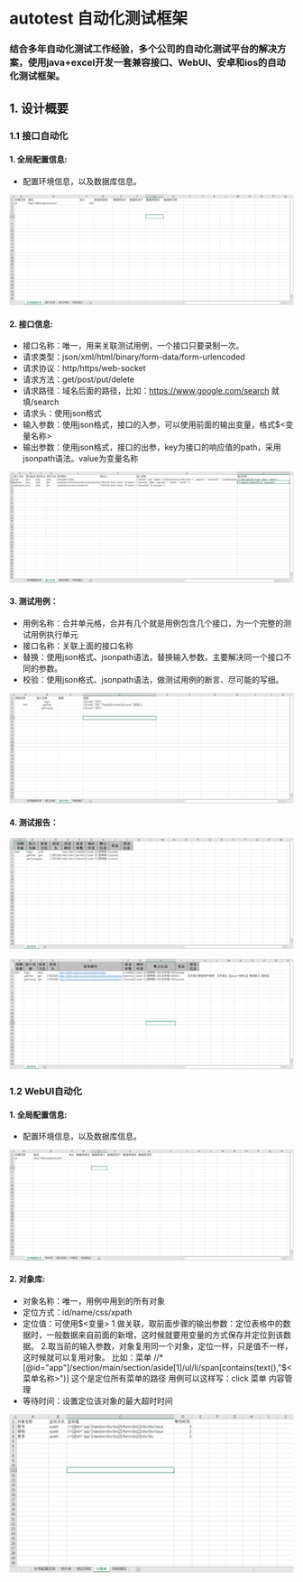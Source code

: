 # autotest 自动化测试框架

### 结合多年自动化测试工作经验，多个公司的自动化测试平台的解决方案，使用java+excel开发一套兼容接口、WebUI、安卓和ios的自动化测试框架。

## 1. 设计概要

### 1.1 接口自动化

#### 1. 全局配置信息:

+ 配置环境信息，以及数据库信息。

![alt](./doc/1.png)

#### 2. 接口信息:

+ 接口名称：唯一，用来关联测试用例，一个接口只要录制一次。
+ 请求类型：json/xml/html/binary/form-data/form-urlencoded
+ 请求协议：http/https/web-socket
+ 请求方法：get/post/put/delete
+ 请求路径：域名后面的路径，比如：https://www.google.com/search 就填/search
+ 请求头：使用json格式
+ 输入参数：使用json格式，接口的入参，可以使用前面的输出变量，格式$<变量名称>
+ 输出参数：使用json格式，接口的出参，key为接口的响应值的path，采用jsonpath语法。value为变量名称

![alt](./doc/2.png)
#### 3. 测试用例：

+ 用例名称：合并单元格，合并有几个就是用例包含几个接口，为一个完整的测试用例执行单元
+ 接口名称：关联上面的接口名称
+ 替换：使用json格式、jsonpath语法，替换输入参数，主要解决同一个接口不同的参数。
+ 校验：使用json格式、jsonpath语法，做测试用例的断言、尽可能的写细。

![alt](./doc/3.png)

#### 4. 测试报告：
 
![alt](./doc/4.png)

![alt](./doc/5.png)

### 1.2 WebUI自动化

#### 1. 全局配置信息:

+ 配置环境信息，以及数据库信息。

![alt](./doc/6.png)

#### 2. 对象库:

+ 对象名称：唯一，用例中用到的所有对象
+ 定位方式：id/name/css/xpath
+ 定位值：可使用$<变量> 
	1.做关联，取前面步骤的输出参数：定位表格中的数据时，一般数据来自前面的新增，这时候就要用变量的方式保存并定位到该数据。
	2.取当前的输入参数，对象复用同一个对象，定位一样，只是值不一样，这时候就可以复用对象。
	比如：菜单  //*[@id="app"]/section/main/section/aside[1]/ul/li/span[contains(text(),"$<菜单名称>")] 这个是定位所有菜单的路径
	用例可以这样写：click 菜单 内容管理
+ 等待时间：设置定位该对象的最大超时时间

![alt](./doc/7.png)